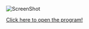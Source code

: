 

![ScreenShot]([https://github.com/ThomasMatthiesen/AP2018/blob/master/mini_ex1/mini_ex1_screenshot.png?raw=true])

<a href="https://cdn.rawgit.com/ThomasMatthiesen/AP2018/c31ab374/mini_ex1/index.html"> Click here to open the program! </a>

